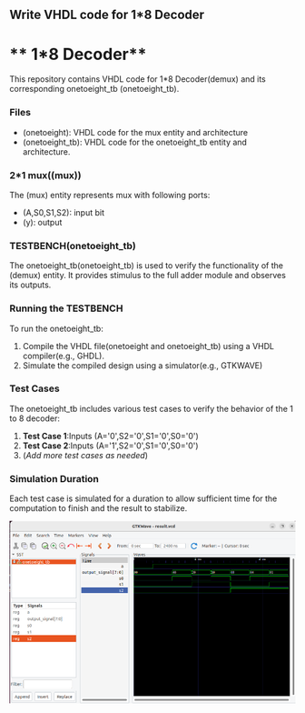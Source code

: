## Write VHDL code for 1*8 Decoder

# ** 1*8 Decoder**
This repository contains VHDL code for 1*8 Decoder(demux) and its corresponding onetoeight_tb (onetoeight_tb).

### Files
 - (onetoeight): VHDL code for the mux entity and architecture
 - (onetoeight_tb): VHDL code for the onetoeight_tb entity and architecture.

### 2*1 mux((mux))
The (mux) entity represents mux with following ports: 
 - (A,S0,S1,S2):  input bit
 - (y): output

### TESTBENCH(onetoeight_tb)
The onetoeight_tb(onetoeight_tb) is used to verify the functionality of the (demux) entity. It provides stimulus to the full adder module and observes its outputs.

### Running the TESTBENCH
To run the onetoeight_tb: 

 1. Compile the VHDL file(onetoeight and onetoeight_tb) using a VHDL compiler(e.g., GHDL).
 2. Simulate the compiled design using a simulator(e.g., GTKWAVE)

### Test Cases
The onetoeight_tb includes various test cases to verify the behavior of the 1 to 8 decoder: 
 1. **Test Case 1**:Inputs (A='0',S2='0',S1='0',S0='0')
 2. **Test Case 2**:Inputs (A='1',S2='0',S1='0',S0='0')
 3. (*Add more test cases as needed*)

### Simulation Duration
 Each test case is simulated for a duration to allow  sufficient time for the computation to finish and the result to stabilize.

 ![Simulation of mux](/1%20to%208%20Decoder/Image_onetoeight.png)